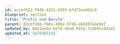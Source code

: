 ```yaml
---
id: accefb52-f846-4321-835f-bfd73ee463c4
blueprint: section
title: 'Profis und Berufe'
parent: 82cbf166-f60a-49be-9748-e6639fa4e0e7
updated_by: 04e1ae9a-6ef8-4ba0-931b-7cd69cc0d3a2
updated_at: 1676387131
---
```

